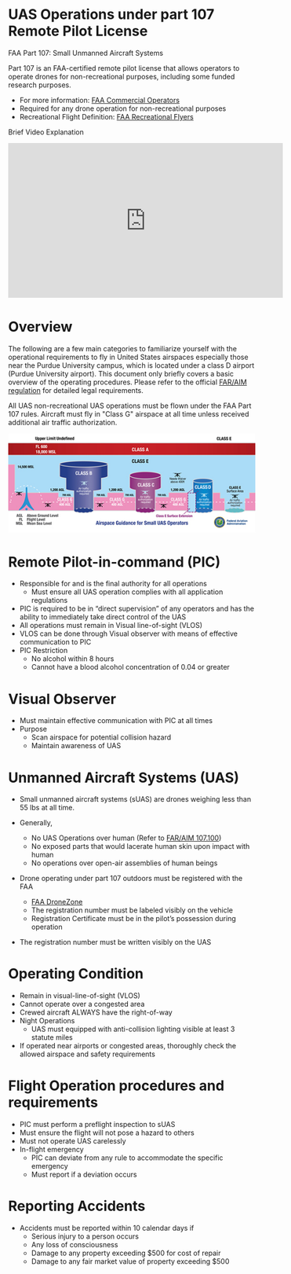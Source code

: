 # UAS Operations under part 107 Remote Pilot License
FAA Part 107: Small Unmanned Aircraft Systems

Part 107 is an FAA-certified remote pilot license that allows operators to operate drones for non-recreational purposes, including some funded research purposes.

* For more information: [FAA Commercial Operators](https://www.faa.gov/uas/commercial_operators)
* Required for any drone operation for non-recreational purposes
* Recreational Flight Definition: [FAA Recreational Flyers](https://www.faa.gov/uas/recreational_flyers)

Brief Video Explanation
<iframe width="560" height="315" src="https://www.youtube.com/embed/4-ENlZnInLE?si=2JW5_FB5d36qmIdb" title="YouTube video player" frameborder="0" allow="accelerometer; autoplay; clipboard-write; encrypted-media; gyroscope; picture-in-picture; web-share" allowfullscreen></iframe>

# Overview
The following are a few main categories to familiarize yourself with the operational requirements to fly in United States airspaces especially those near the Purdue University campus, which is located under a class D airport (Purdue University airport). This document only briefly covers a basic overview of the operating procedures. Please refer to the official [FAR/AIM regulation](https://www.ecfr.gov/current/title-14/chapter-I/subchapter-F/part-107) for detailed legal requirements.

All UAS non-recreational UAS operations must be flown under the FAA Part 107 rules. Aircraft must fly in "Class G" airspace at all time unless received additional air traffic authorization.

![Airspace](figures/airspace_classes_small.jpg)

# Remote Pilot-in-command (PIC)
* Responsible for and is the final authority for all operations
    * Must ensure all UAS operation complies with all application regulations
* PIC is required to be in “direct supervision” of any operators and has the ability to immediately take direct control of the UAS
* All operations must remain in Visual line-of-sight (VLOS)
* VLOS can be done through Visual observer with means of effective communication to PIC
* PIC Restriction
    * No alcohol within 8 hours
    * Cannot have a blood alcohol concentration of 0.04 or greater

# Visual Observer
* Must maintain effective communication with PIC at all times
* Purpose
    * Scan airspace for potential collision hazard
    * Maintain awareness of UAS

# Unmanned Aircraft Systems (UAS)
* Small unmanned aircraft systems (sUAS) are drones weighing less than 55 lbs at all time.
* Generally,
    * No UAS Operations over human (Refer to [FAR/AIM 107.100](https://www.ecfr.gov/current/title-14/section-107.100))
    * No exposed parts that would lacerate human skin upon impact with human
    * No operations over open-air assemblies of human beings

* Drone operating under part 107 outdoors must be registered with the FAA
    * [FAA DroneZone](https://www.faa.gov/uas/getting_started/register_drone)
    * The registration number must be labeled visibly on the vehicle
    * Registration Certificate must be in the pilot’s possession during operation
* The registration number must be written visibly on the UAS


# Operating Condition
* Remain in visual-line-of-sight (VLOS)
* Cannot operate over a congested area
* Crewed aircraft ALWAYS have the right-of-way
* Night Operations
    * UAS must equipped with anti-collision lighting visible at least 3 statute miles
* If operated near airports or congested areas, thoroughly check the allowed airspace and safety requirements

# Flight Operation procedures and requirements
* PIC must perform a preflight inspection to sUAS
* Must ensure the flight will not pose a hazard to others
* Must not operate UAS carelessly
* In-flight emergency
    * PIC can deviate from any rule to accommodate the specific emergency
    * Must report if a deviation occurs

# Reporting Accidents
* Accidents must be reported within 10 calendar days if
    * Serious injury to a person occurs
    * Any loss of consciousness
    * Damage to any property exceeding $500 for cost of repair
    * Damage to any fair market value of property exceeding $500


